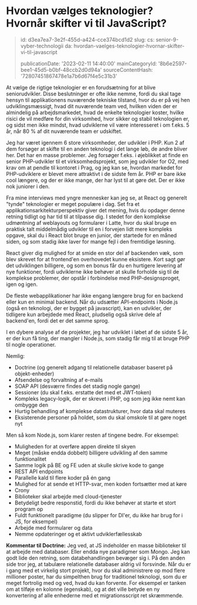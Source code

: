 Hvordan vælges teknologier? Hvornår skifter vi til JavaScript?
==============================================================

> id: d3ea7ea7-3e2f-455d-a424-cce374bcd1d2
> slug:
> 	cs: senior-9-vyber-technologii
> 	da: hvordan-vaelges-teknologier-hvornar-skifter-vi-til-javascript
> 
> publicationDate: '2023-02-11 14:40:00'
> mainCategoryId: '8b6e2597-bee1-45d5-b0bf-48ccb2d0d94a'
> sourceContentHash: '72807451867478e1a7b6d67f4e5c31b3'

At vælge de rigtige teknologier er en forudsætning for at blive seniorudvikler. Disse beslutninger er ofte ikke nemme, fordi du skal tage hensyn til applikationens nuværende tekniske tilstand, hvor du er på vej hen udviklingsmæssigt, hvad dit nuværende team ved, hvilken viden der er almindelig på arbejdsmarkedet, hvad de enkelte teknologier koster, hvilke risici de vil medføre for din virksomhed, hvor sikker og stabil teknologien er, og sidst men ikke mindst, hvad udviklerne vil være interesseret i om f.eks. 5 år, når 80 % af dit nuværende team er udskiftet.

Jeg har været igennem 6 store virksomheder, der udvikler i PHP. Kun 2 af dem forsøger at skifte til en anden teknologi i det lange løb, de andre bliver her. Det har en masse problemer. Jeg forsøger f.eks. i øjeblikket at finde en senior PHP-udvikler til et virksomhedsprojekt, som jeg udvikler for O2, med krav om at pendle til kontoret i Prag, og jeg kan se, hvordan markedet for PHP-udviklere er blevet mere attraktivt i de sidste fem år. PHP er bare ikke cool længere, og der er ikke mange, der har lyst til at gøre det. Der er ikke nok juniorer i den.

Fra mine interviews med yngre mennesker kan jeg se, at React og generelt "tynde" teknologier er meget populære i dag. Set fra et applikationsarkitekturperspektiv giver det mening, hvis du opdager denne retning tidligt og har tid til at tilpasse dig. I stedet for den komplekse udmøntning af weblayouts og formularer i Latte, hvor du skal bruge en praktisk talt middelmådig udvikler til en i forvejen lidt mere kompleks opgave, skal du i React blot bruge en junior, der startede for en måned siden, og som stadig ikke laver for mange fejl i den fremtidige løsning.

React giver dig mulighed for at smide en stor del af backenden væk, som blev skrevet for at frontend'en overhovedet kunne eksistere. Kort sagt gør det udviklingen billigere, og som en bonus får du en hurtigere levering af nye funktioner, fordi udviklerne ikke behøver at skulle forholde sig til de komplekse problemer, der opstår i forbindelse med PHP-designsproget, igen og igen.

De fleste webapplikationer har ikke engang længere brug for en backend eller kun en minimal backend. Når du udsætter API-endpoints i Node.js (også en teknologi, der er bygget på javascript), kan en udvikler, der tidligere kun arbejdede med React, pludselig også skrive dele af backend'en, fordi det er det samme sprog.

I en dybere analyse af de projekter, jeg har udviklet i løbet af de sidste 5 år, er der kun få ting, der mangler i Node.js, som stadig får mig til at bruge PHP til nogle operationer.

Nemlig:

- Doctrine (og generelt adgang til relationelle databaser baseret på objekt-enheder)
- Afsendelse og forvaltning af e-mails
- SOAP API (desværre findes det stadig nogle gange)
- Sessioner (du skal f.eks. erstatte det med et JWT-token)
- Kompleks legacy-logik, der er skrevet i PHP, og som jeg ikke nemt kan ombygge den
- Hurtig behandling af komplekse datastrukturer, hvor data skal muteres
- Eksisterende personer på holdet, som du skal omskole til at gøre noget nyt

Men så kom Node.js, som klarer resten af tingene bedre. For eksempel:

- Muligheden for at overføre appen direkte til skyen
- Meget (måske endda dobbelt) billigere udvikling af den samme funktionalitet
- Samme logik på BE og FE uden at skulle skrive kode to gange
- REST API endpoints
- Parallelle kald til flere koder på én gang
- Mulighed for at sende et HTTP-svar, men koden fortsætter med at køre
- Crony
- Biblioteker skal arbejde med cloud-tjenester
- Betydeligt bedre responstid, fordi du ikke behøver at starte et stort program op
- Fuldt funktionelt paradigme (du slipper for DI'er, du ikke har brug for i JS, for eksempel)
- Arbejde med formularer og data
- Nemme opdateringer og et aktivt udviklerfællesskab

**Kommentar til Doctrine:** Jeg ved, at JS indeholder en masse biblioteker til at arbejde med databaser. Eller endda nye paradigmer som Mongo. Jeg kan godt lide den retning, som databehandlingen bevæger sig i. På den anden side tror jeg, at tabulære relationelle databaser aldrig vil forsvinde. Når du er i gang med et virkelig stort projekt, hvor du skal administrere op mod flere millioner poster, har du simpelthen brug for traditionel teknologi, som du er meget fortrolig med og ved, hvad du kan forvente. For eksempel er tanken om at tilføje en kolonne (egenskab), og at det ville betyde en ny konvertering af alle enhederne med et migrationsscript ret skræmmende.
